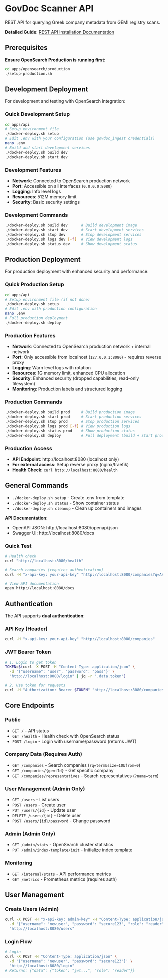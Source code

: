 # GovDoc Scanner API

REST API for querying Greek company metadata from GEMI registry scans.

**Detailed Guide**: [REST API Installation Documentation](https://flexivian.github.io/govdoc-scanner/docs/installation/REST-API)

## Prerequisites

**Ensure OpenSearch Production is running first:**

```bash
cd apps/opensearch/production
./setup-production.sh
```

## Development Deployment

For development and testing with OpenSearch integration:

### Quick Development Setup

```bash
cd apps/api
# Setup environment file
./docker-deploy.sh setup
# Edit .env with your configuration (use govdoc_ingest credentials)
nano .env
# Build and start development services
./docker-deploy.sh build dev
./docker-deploy.sh start dev
```

### Development Features

- **Network**: Connected to OpenSearch production network
- **Port**: Accessible on all interfaces (`0.0.0.0:8080`)
- **Logging**: Info level logs
- **Resources**: 512M memory limit
- **Security**: Basic security settings

### Development Commands

```bash
./docker-deploy.sh build dev      # Build development image
./docker-deploy.sh start dev      # Start development services
./docker-deploy.sh stop dev       # Stop development services
./docker-deploy.sh logs dev [-f]  # View development logs
./docker-deploy.sh status dev     # Show development status
```

## Production Deployment

For production deployment with enhanced security and performance:

### Quick Production Setup

```bash
cd apps/api
# Setup environment file (if not done)
./docker-deploy.sh setup
# Edit .env with production configuration
nano .env
# Full production deployment
./docker-deploy.sh deploy
```

### Production Features

- **Network**: Connected to OpenSearch production network + internal network
- **Port**: Only accessible from localhost (`127.0.0.1:8080`) - requires reverse proxy
- **Logging**: Warn level logs with rotation
- **Resources**: 1G memory limit, enhanced CPU allocation
- **Security**: Enhanced security (dropped capabilities, read-only filesystem)
- **Monitoring**: Production labels and structured logging

### Production Commands

```bash
./docker-deploy.sh build prod     # Build production image
./docker-deploy.sh start prod     # Start production services
./docker-deploy.sh stop prod      # Stop production services
./docker-deploy.sh logs prod [-f] # View production logs
./docker-deploy.sh status prod    # Show production status
./docker-deploy.sh deploy         # Full deployment (build + start production)
```

### Production Access

- **API Endpoint**: http://localhost:8080 (localhost only)
- **For external access**: Setup reverse proxy (nginx/traefik)
- **Health Check**: `curl http://localhost:8080/health`

## General Commands

- `./docker-deploy.sh setup` - Create .env from template
- `./docker-deploy.sh status` - Show container status
- `./docker-deploy.sh cleanup` - Clean up containers and images

**API Documentation:**

- OpenAPI JSON: http://localhost:8080/openapi.json
- Swagger UI: http://localhost:8080/docs

### Quick Test

```bash
# Health check
curl "http://localhost:8080/health"

# Search companies (requires authentication)
curl -H "x-api-key: your-api-key" "http://localhost:8080/companies?q=AKTIS"

# View API documentation
open http://localhost:8080/docs
```

## Authentication

The API supports **dual authentication**:

### API Key (Header)

```bash
curl -H "x-api-key: your-api-key" "http://localhost:8080/companies"
```

### JWT Bearer Token

```bash
# 1. Login to get token
TOKEN=$(curl -X POST -H "Content-Type: application/json" \
  -d '{"username": "user", "password": "pass"}' \
  "http://localhost:8080/login" | jq -r '.data.token')

# 2. Use token for requests
curl -H "Authorization: Bearer $TOKEN" "http://localhost:8080/companies"
```

## Core Endpoints

### Public

- `GET /` - API status
- `GET /health` - Health check with OpenSearch status
- `POST /login` - Login with username/password (returns JWT)

### Company Data (Requires Auth)

- `GET /companies` - Search companies (`?q=term&size=10&from=0`)
- `GET /companies/{gemiId}` - Get specific company
- `GET /companies/representatives` - Search representatives (`?name=term`)

### User Management (Admin Only)

- `GET /users` - List users
- `POST /users` - Create user
- `PUT /users/{id}` - Update user
- `DELETE /users/{id}` - Delete user
- `POST /users/{id}/password` - Change password

### Admin (Admin Only)

- `GET /admin/stats` - OpenSearch cluster statistics
- `PUT /admin/index-template/init` - Initialize index template

### Monitoring

- `GET /internal/stats` - API performance metrics
- `GET /metrics` - Prometheus metrics (requires auth)

## User Management

### Create Users (Admin)

```bash
curl -X POST -H "x-api-key: admin-key" -H "Content-Type: application/json" \
  -d '{"username": "newuser", "password": "secure123", "role": "reader"}' \
  "http://localhost:8080/users"
```

### Login Flow

```bash
# Login
curl -X POST -H "Content-Type: application/json" \
  -d '{"username": "newuser", "password": "secure123"}' \
  "http://localhost:8080/login"
# Returns: {"data": {"token": "jwt...", "role": "reader"}}
```
